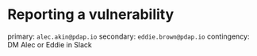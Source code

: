 # Reporting a vulnerability
primary: `alec.akin@pdap.io`
secondary: `eddie.brown@pdap.io`
contingency: DM Alec or Eddie in Slack
